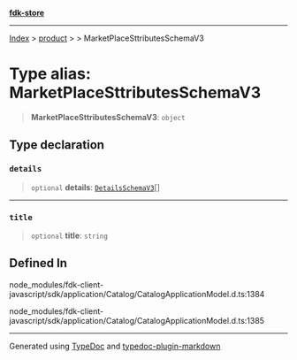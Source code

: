 [**fdk-store**](../../../README.md)
***

[Index](../../../API.md) > [product](../../README.md) > [<internal>](../README.md) > MarketPlaceSttributesSchemaV3

# Type alias: MarketPlaceSttributesSchemaV3

> **MarketPlaceSttributesSchemaV3**: `object`

## Type declaration

### `details`

> `optional` **details**: [`DetailsSchemaV3`](type-alias.DetailsSchemaV3.md)[]

***

### `title`

> `optional` **title**: `string`

## Defined In

node\_modules/fdk-client-javascript/sdk/application/Catalog/CatalogApplicationModel.d.ts:1384

node\_modules/fdk-client-javascript/sdk/application/Catalog/CatalogApplicationModel.d.ts:1385

***
Generated using [TypeDoc](https://typedoc.org/) and [typedoc-plugin-markdown](https://www.npmjs.com/package/typedoc-plugin-markdown)
